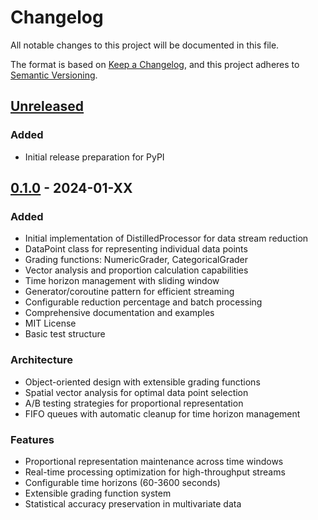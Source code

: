 # Changelog

All notable changes to this project will be documented in this file.

The format is based on [Keep a Changelog](https://keepachangelog.com/en/1.0.0/),
and this project adheres to [Semantic Versioning](https://semver.org/spec/v2.0.0.html).

## [Unreleased]

### Added
- Initial release preparation for PyPI

## [0.1.0] - 2024-01-XX

### Added
- Initial implementation of DistilledProcessor for data stream reduction
- DataPoint class for representing individual data points
- Grading functions: NumericGrader, CategoricalGrader
- Vector analysis and proportion calculation capabilities
- Time horizon management with sliding window
- Generator/coroutine pattern for efficient streaming
- Configurable reduction percentage and batch processing
- Comprehensive documentation and examples
- MIT License
- Basic test structure

### Architecture
- Object-oriented design with extensible grading functions
- Spatial vector analysis for optimal data point selection
- A/B testing strategies for proportional representation
- FIFO queues with automatic cleanup for time horizon management

### Features
- Proportional representation maintenance across time windows
- Real-time processing optimization for high-throughput streams
- Configurable time horizons (60-3600 seconds)
- Extensible grading function system
- Statistical accuracy preservation in multivariate data

[Unreleased]: https://github.com/yourusername/distilled/compare/v0.1.0...HEAD
[0.1.0]: https://github.com/yourusername/distilled/releases/tag/v0.1.0
